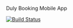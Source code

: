 Duly Booking Mobile App

[![Build Status](https://travis-ci.com/bc8a3b3a7d8393bc480ba88419d7583d/4f6e7928e015886ce5e5d1d0c49a930b.svg?branch=master)](https://travis-ci.com/bc8a3b3a7d8393bc480ba88419d7583d/4f6e7928e015886ce5e5d1d0c49a930b)
